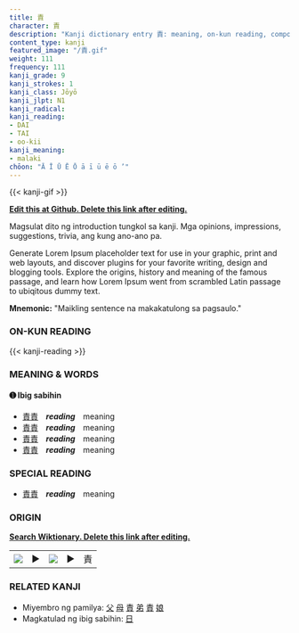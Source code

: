 ```yaml
---
title: 責
character: 責
description: "Kanji dictionary entry 責: meaning, on-kun reading, compounds, origin, related kanji"
content_type: kanji
featured_image: "/責.gif"
weight: 111
frequency: 111
kanji_grade: 9
kanji_strokes: 1
kanji_class: Jōyō
kanji_jlpt: N1
kanji_radical: 
kanji_reading: 
- DAI
- TAI
- oo-kii
kanji_meaning:
- malaki
chōon: "Ā Ī Ū Ē Ō ā ī ū ē ō ’"
---
```

[//]: # (Don't edit the line below. Kanji animated GIF code is automatically generated.)
{{< kanji-gif >}}

[//]: # (Edit below this line.)

**[Edit this at Github. Delete this link after editing.](https://github.com/tim0g/tim/tree/main/content/kanji/責/index.md)**

Magsulat dito ng introduction tungkol sa kanji. Mga opinions, impressions, suggestions, trivia, ang kung ano-ano pa.

Generate Lorem Ipsum placeholder text for use in your graphic, print and web layouts, and discover plugins for your favorite writing, design and blogging tools. Explore the origins, history and meaning of the famous passage, and learn how Lorem Ipsum went from scrambled Latin passage to ubiqitous dummy text.
 
**Mnemonic:** "Maikling sentence na makakatulong sa pagsaulo."

### ON-KUN READING

[//]: # (Don't edit the line below. ON-KUN READING code is automatically generated.)
{{< kanji-reading >}}

### MEANING & WORDS

#### ➊ **Ibig sabihin**
  - [責](../責)[責](../責)　***reading***　meaning
  - [責](../責)[責](../責)　***reading***　meaning
  - [責](../責)[責](../責)　***reading***　meaning
  - [責](../責)[責](../責)　***reading***　meaning

### SPECIAL READING
  - [責](../責)[責](../責)　***reading***　meaning

### ORIGIN

**[Search Wiktionary. Delete this link after editing.](https://wiktionary.org/wiki/責)**
<table class="kanji-table"><tr><td>
<img src="60px-責-bronze.svg.png">
</td><td>▶</td><td>
<img src="60px-責-oracle.svg.png">
</td><td>▶</td>
<td class="kanji-origin">責</td>
</tr></table>

### RELATED KANJI
- Miyembro ng pamilya: [父](../父) [母](../母) [責](../責) [弟](../弟) [責](../責) [娘](../娘)
- Magkatulad ng ibig sabihin: [日](../日)
